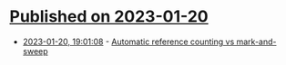 # [Published on 2023-01-20](index.md)

* [2023-01-20, 19:01:08](https://lobste.rs/s/lkle1s/automatic_reference_counting_vs_mark) - [Automatic reference counting vs mark-and-sweep](https://youtu.be/c32zXYAK7CI)
